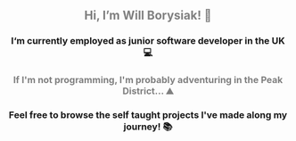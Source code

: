 <h2 style="color: grey" align="center"> Hi, I’m Will Borysiak! 👋</h2>
 
<h3 align="center">I‘m currently employed as junior software developer in the UK 💻</h3>

<h3 style="color: grey" align="center">If I'm not programming, I'm probably adventuring in the Peak District... ⛰️</h3>
 
<h3 align="center">Feel free to browse the self taught projects I've made along my journey! 📚</h3>

